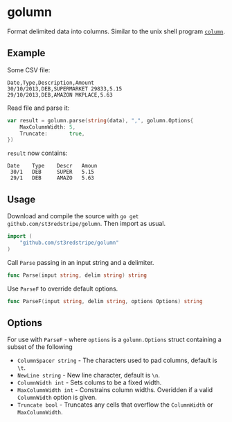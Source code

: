 # golumn

Format delimited data into columns. Similar to the unix shell program [`column`](http://linux.about.com/library/cmd/blcmdl1_column.htm).

## Example

Some CSV file:
```
Date,Type,Description,Amount
30/10/2013,DEB,SUPERMARKET 29833,5.15
29/10/2013,DEB,AMAZON MKPLACE,5.63
```
Read file and parse it:
```go
var result = golumn.parse(string(data), ",", golumn.Options{
	MaxColumnWidth: 5,
	Truncate:       true,
})
```
`result` now contains:
```
Date 	Type	Descr	Amoun
 30/1	DEB 	SUPER	5.15 
 29/1	DEB 	AMAZO	5.63 
```

## Usage

Download and compile the source with `go get github.com/st3redstripe/golumn`. Then import as usual.

```go
import (
	"github.com/st3redstripe/golumn"
)
```

Call `Parse` passing in an input string and a delimiter.

```go
func Parse(input string, delim string) string
```

Use `ParseF` to override default options.

```go
func ParseF(input string, delim string, options Options) string
```

## Options

For use with `ParseF` - where `options` is a `golumn.Options` struct containing a subset of the following

* `ColumnSpacer string` - The characters used to pad columns, default is `\t`.
* `NewLine string` - New line character, default is `\n`.
* `ColumnWidth int` - Sets colums to be a fixed width.
* `MaxColumnWidth int` - Constrains column widths. Overidden if a valid `ColumnWidth` option is given.
* `Truncate bool` - Truncates any cells that overflow the `ColumnWidth` or `MaxColumnWidth`.
